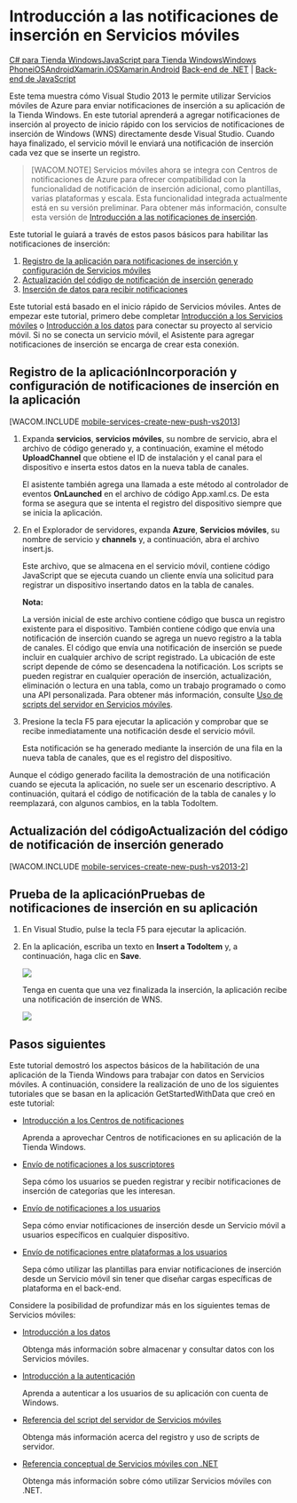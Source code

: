 <properties pageTitle="Get started with push notifications (Windows Store) | Mobile Dev Center" metaKeywords="" description="Learn how to use Azure Mobile Services to send push notifications to your Windows Store app." metaCanonical="" services="" documentationCenter="Mobile" title="Get started with push notifications in Mobile Services" authors="glenga" solutions="" manager="" editor="" />

Introducción a las notificaciones de inserción en Servicios móviles
===================================================================

[C\# para Tienda Windows](/es-es/documentation/articles/mobile-services-windows-store-dotnet-get-started-push "C# para Tienda Windows")[JavaScript para Tienda Windows](/es-es/documentation/articles/mobile-services-windows-store-javascript-get-started-push "JavaScript para Tienda Windows")[Windows Phone](/es-es/documentation/articles/mobile-services-windows-phone-get-started-push "Windows Phone")[iOS](/es-es/documentation/articles/mobile-services-ios-get-started-push "iOS")[Android](/es-es/documentation/articles/mobile-services-android-get-started-push "Android")[Xamarin.iOS](/es-es/documentation/articles/partner-xamarin-mobile-services-ios-get-started-push "Xamarin.iOS")[Xamarin.Android](/es-es/documentation/articles/partner-xamarin-mobile-services-android-get-started-push "Xamarin.Android")
[Back-end de .NET](/es-es/documentation/articles/mobile-services-dotnet-backend-windows-store-dotnet-get-started-push/ "Back-end de .NET") | [Back-end de JavaScript](/es-es/documentation/articles/mobile-services-windows-store-dotnet-get-started-push/ "Back-end de JavaScript")

Este tema muestra cómo Visual Studio 2013 le permite utilizar Servicios móviles de Azure para enviar notificaciones de inserción a su aplicación de la Tienda Windows. En este tutorial aprenderá a agregar notificaciones de inserción al proyecto de inicio rápido con los servicios de notificaciones de inserción de Windows (WNS) directamente desde Visual Studio. Cuando haya finalizado, el servicio móvil le enviará una notificación de inserción cada vez que se inserte un registro.

> [WACOM.NOTE] Servicios móviles ahora se integra con Centros de notificaciones de Azure para ofrecer compatibilidad con la funcionalidad de notificación de inserción adicional, como plantillas, varias plataformas y escala. Esta funcionalidad integrada actualmente está en su versión preliminar. Para obtener más información, consulte esta versión de [Introducción a las notificaciones de inserción](/es-es/documentation/articles/mobile-services-javascript-backend-windows-store-dotnet-get-started-push/).

Este tutorial le guiará a través de estos pasos básicos para habilitar las notificaciones de inserción:

1.  [Registro de la aplicación para notificaciones de inserción y configuración de Servicios móviles](#register)
2.  [Actualización del código de notificación de inserción generado](#update-scripts)
3.  [Inserción de datos para recibir notificaciones](#test)

Este tutorial está basado en el inicio rápido de Servicios móviles. Antes de empezar este tutorial, primero debe completar [Introducción a los Servicios móviles](/es-es/develop/mobile/tutorials/get-started/) o [Introducción a los datos](/es-es/develop/mobile/tutorials/get-started-with-data-dotnet/) para conectar su proyecto al servicio móvil. Si no se conecta un servicio móvil, el Asistente para agregar notificaciones de inserción se encarga de crear esta conexión.

Registro de la aplicaciónIncorporación y configuración de notificaciones de inserción en la aplicación
------------------------------------------------------------------------------------------------------

[WACOM.INCLUDE [mobile-services-create-new-push-vs2013](../includes/mobile-services-create-new-push-vs2013.md)]

1.  Expanda **servicios**, **servicios móviles**, su nombre de servicio, abra el archivo de código generado y, a continuación, examine el método **UploadChannel** que obtiene el ID de instalación y el canal para el dispositivo e inserta estos datos en la nueva tabla de canales.

    El asistente también agrega una llamada a este método al controlador de eventos **OnLaunched** en el archivo de código App.xaml.cs. De esta forma se asegura que se intenta el registro del dispositivo siempre que se inicia la aplicación.

2.  En el Explorador de servidores, expanda **Azure**, **Servicios móviles**, su nombre de servicio y **channels** y, a continuación, abra el archivo insert.js.

    Este archivo, que se almacena en el servicio móvil, contiene código JavaScript que se ejecuta cuando un cliente envía una solicitud para registrar un dispositivo insertando datos en la tabla de canales.

    **Nota:**

    La versión inicial de este archivo contiene código que busca un registro existente para el dispositivo. También contiene código que envía una notificación de inserción cuando se agrega un nuevo registro a la tabla de canales. El código que envía una notificación de inserción se puede incluir en cualquier archivo de script registrado. La ubicación de este script depende de cómo se desencadena la notificación. Los scripts se pueden registrar en cualquier operación de inserción, actualización, eliminación o lectura en una tabla, como un trabajo programado o como una API personalizada. Para obtener más información, consulte [Uso de scripts del servidor en Servicios móviles](http://go.microsoft.com/fwlink/p/?LinkID=287178).

3.  Presione la tecla F5 para ejecutar la aplicación y comprobar que se recibe inmediatamente una notificación desde el servicio móvil.

    Esta notificación se ha generado mediante la inserción de una fila en la nueva tabla de canales, que es el registro del dispositivo.

Aunque el código generado facilita la demostración de una notificación cuando se ejecuta la aplicación, no suele ser un escenario descriptivo. A continuación, quitará el código de notificación de la tabla de canales y lo reemplazará, con algunos cambios, en la tabla TodoItem.

Actualización del códigoActualización del código de notificación de inserción generado
--------------------------------------------------------------------------------------

[WACOM.INCLUDE [mobile-services-create-new-push-vs2013-2](../includes/mobile-services-create-new-push-vs2013-2.md)]

Prueba de la aplicaciónPruebas de notificaciones de inserción en su aplicación
------------------------------------------------------------------------------

1.  En Visual Studio, pulse la tecla F5 para ejecutar la aplicación.

2.  En la aplicación, escriba un texto en **Insert a TodoItem** y, a continuación, haga clic en **Save**.

   	![][13]

   	Tenga en cuenta que una vez finalizada la inserción, la aplicación recibe una notificación de inserción de WNS.

   	![][14]

Pasos siguientes
----------------

Este tutorial demostró los aspectos básicos de la habilitación de una aplicación de la Tienda Windows para trabajar con datos en Servicios móviles. A continuación, considere la realización de uno de los siguientes tutoriales que se basan en la aplicación GetStartedWithData que creó en este tutorial:

-   [Introducción a los Centros de notificaciones](/es-es/manage/services/notification-hubs/getting-started-windows-dotnet/)

    Aprenda a aprovechar Centros de notificaciones en su aplicación de la Tienda Windows.

-   [Envío de notificaciones a los suscriptores](/es-es/manage/services/notification-hubs/breaking-news-dotnet/)

    Sepa cómo los usuarios se pueden registrar y recibir notificaciones de inserción de categorías que les interesan.

-   [Envío de notificaciones a los usuarios](/es-es/manage/services/notification-hubs/notify-users/)

    Sepa cómo enviar notificaciones de inserción desde un Servicio móvil a usuarios específicos en cualquier dispositivo.

-   [Envío de notificaciones entre plataformas a los usuarios](/es-es/manage/services/notification-hubs/notify-users-xplat-mobile-services/)

    Sepa cómo utilizar las plantillas para enviar notificaciones de inserción desde un Servicio móvil sin tener que diseñar cargas específicas de plataforma en el back-end.

Considere la posibilidad de profundizar más en los siguientes temas de Servicios móviles:

-   [Introducción a los datos](/es-es/develop/mobile/tutorials/get-started-with-data-dotnet/)

    Obtenga más información sobre almacenar y consultar datos con los Servicios móviles.

-   [Introducción a la autenticación](/es-es/develop/mobile/tutorials/get-started-with-users-dotnet)

    Aprenda a autenticar a los usuarios de su aplicación con cuenta de Windows.

-   [Referencia del script del servidor de Servicios móviles](http://go.microsoft.com/fwlink/?LinkId=262293)

    Obtenga más información acerca del registro y uso de scripts de servidor.

-   [Referencia conceptual de Servicios móviles con .NET](/es-es/develop/mobile/how-to-guides/work-with-net-client-library/)

    Obtenga más información sobre cómo utilizar Servicios móviles con .NET.


<!-- Images. -->

[13]: ./media/mobile-services-windows-store-dotnet-get-started-push/mobile-quickstart-push1.png
[14]: ./media/mobile-services-windows-store-dotnet-get-started-push/mobile-quickstart-push2.png



